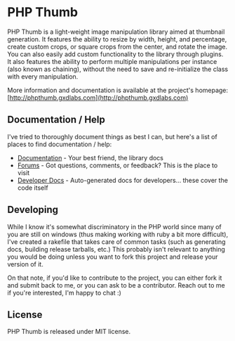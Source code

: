 # PHP Thumb

PHP Thumb is a light-weight image manipulation library 
aimed at thumbnail generation. It features the ability to 
resize by width, height, and percentage, create custom crops, 
or square crops from the center, and rotate the image. You can 
also easily add custom functionality to the library through plugins. 
It also features the ability to perform multiple manipulations per 
instance (also known as chaining), without the need to save and 
re-initialize the class with every manipulation.

More information and documentation is available at the project's 
homepage: [http://phpthumb.gxdlabs.com](http://phpthumb.gxdlabs.com)

## Documentation / Help

I've tried to thoroughly document things as best I can, but here's a list of places to 
find documentation / help:

- [Documentation](https://github.com/masterexploder/PHPThumb/wiki) - Your best friend, the library docs
- [Forums](http://phpthumb.gxdlabs.com/forums) - Got questions, comments, or feedback? This is the place to visit
- [Developer Docs](http://phpthumb.gxdlabs.com/apidocs) - Auto-generated docs for developers… these cover the code itself

## Developing

While I know it's somewhat discriminatory in the PHP world since many of
you are still on windows (thus making working with ruby a bit more difficult), 
I've created a rakefile that takes care of common tasks (such as generating docs, 
building release tarballs, etc.)  This probably isn't relevant to anything you 
would be doing unless you want to fork this project and release your version of it.

On that note, if you'd like to contribute to the project, you can either fork it and
submit back to me, or you can ask to be a contributor.  Reach out to me if you're 
interested, I'm happy to chat :)

## License

PHP Thumb is released under MIT license.
